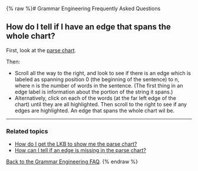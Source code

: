 {% raw %}# Grammar Engineering Frequently Asked Questions

## How do I tell if I have an edge that spans the whole chart?

First, look at the [parse chart](GeFaqShowChart).

Then:

- Scroll all the way to the right, and look to see if there is an edge
which is labeled as spanning position 0 (the beginning of the
sentence) to n, where n is the number of words in the sentence. (The
first thing in an edge label is information about the portion of the
string it spans.)
- Alternatively, click on each of the words (at the far left edge of
the chart) until they are all highlighted. Then scroll to the right
to see if any edges are highlighted. An edge that spans the whole
chart wil be.

* * *

### Related topics

- [How do I get the LKB to show me the parse chart?](GeFaqShowChart)
- [How can I tell if an edge is missing in the parse
chart?](../GeFaqMissingHowTo)

[Back to the Grammar Engineering FAQ](/GrammarEngineeringFaq).
{% endraw %}